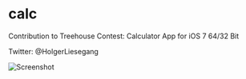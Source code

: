 calc
====

Contribution to Treehouse Contest: Calculator App for iOS 7 64/32 Bit

Twitter: @HolgerLiesegang

![Screenshot](https://raw.github.com/HolgerLiesegang/calc/master/screenshot_01.png)
